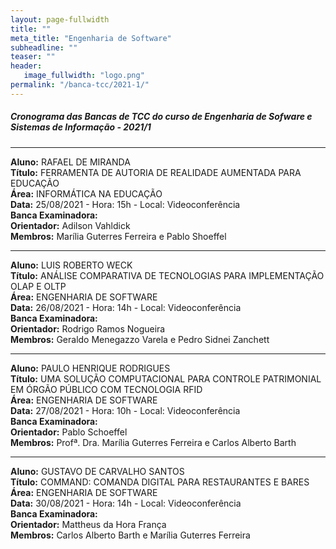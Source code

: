 ```yaml
---
layout: page-fullwidth
title: ""
meta_title: "Engenharia de Software"
subheadline: ""
teaser: ""
header:
   image_fullwidth: "logo.png"
permalink: "/banca-tcc/2021-1/"
---
```


##### **Cronograma das Bancas de TCC do curso de Engenharia de Sofware e Sistemas de Informação - 2021/1**

<hr>

**Aluno:** RAFAEL DE MIRANDA
<br>
**Título:** FERRAMENTA DE AUTORIA DE REALIDADE AUMENTADA PARA EDUCAÇÃO
<br>
**Área:** INFORMÁTICA NA EDUCAÇÃO
<br>
**Data:** 25/08/2021        -  Hora: 15h           - Local: Videoconferência
<br>
**Banca Examinadora:**
<br>
**Orientador:** Adilson Vahldick
<br>
**Membros:** Marília Guterres Ferreira e Pablo Shoeffel

<hr>

**Aluno:** LUIS ROBERTO WECK
<br>
**Título:** ANÁLISE COMPARATIVA DE TECNOLOGIAS PARA IMPLEMENTAÇÃO OLAP E OLTP
<br>
**Área:** ENGENHARIA DE SOFTWARE
<br>
**Data:** 26/08/2021        - Hora: 14h        - Local: Videoconferência
<br>
**Banca Examinadora:**
<br>
**Orientador:** Rodrigo Ramos Nogueira
<br>
**Membros:** Geraldo Menegazzo Varela e Pedro Sidnei Zanchett

<hr>

**Aluno:** PAULO HENRIQUE RODRIGUES
<br>
**Título:** UMA SOLUÇÃO COMPUTACIONAL PARA CONTROLE PATRIMONIAL EM ÓRGÃO PÚBLICO COM TECNOLOGIA RFID
<br>
**Área:** ENGENHARIA DE SOFTWARE
<br>
**Data:** 27/08/2021        - Hora: 10h        - Local: Videoconferência
<br>
**Banca Examinadora:**
<br>
**Orientador:** Pablo Schoeffel
<br>
**Membros:** Profª. Dra. Marília Guterres Ferreira e Carlos Alberto Barth

<hr>

**Aluno:** GUSTAVO DE CARVALHO SANTOS
<br>
**Título:** COMMAND: COMANDA DIGITAL PARA RESTAURANTES E BARES
<br>
**Área:** ENGENHARIA DE SOFTWARE
<br>
**Data:** 30/08/2021       - Hora: 14h       - Local: Videoconferência
<br>
**Banca Examinadora:**
<br>
**Orientador:** Mattheus da Hora França
<br>
**Membros:** Carlos Alberto Barth e Marília Guterres Ferreira